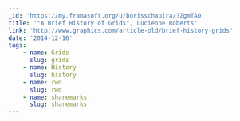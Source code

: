 ```yaml
---
_id: 'https://my.framasoft.org/u/borisschapira/?ZgmTAQ'
title: '"A Brief History of Grids", Lucienne Roberts'
link: 'http://www.graphics.com/article-old/brief-history-grids'
date: '2014-12-16'
tags:
    - name: Grids
      slug: grids
    - name: History
      slug: history
    - name: rwd
      slug: rwd
    - name: sharemarks
      slug: sharemarks
---
```


<div class="markdown"><p></p></div>
